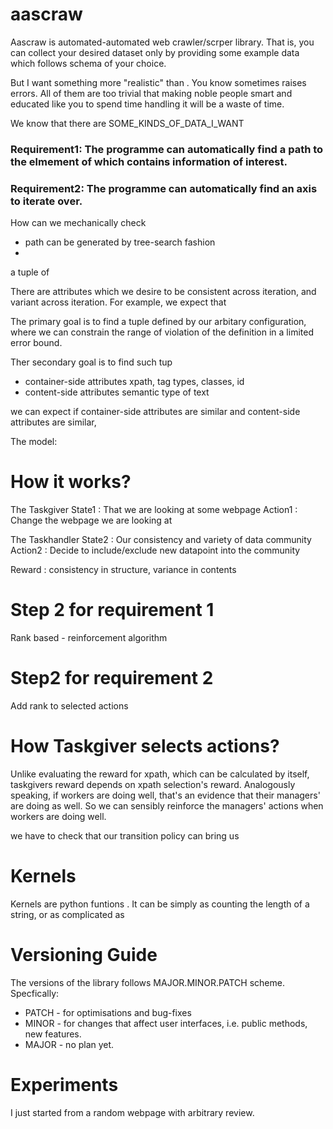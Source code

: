 # aascraw

Aascraw is automated-automated web crawler/scrper library. That is, you can collect your desired dataset only by providing some example data which follows schema of your choice. 







But I want something more "realistic" than  . You know   sometimes raises errors. All of them are too trivial that making noble people smart and educated like you to spend time handling it will be a waste of time.




We know that there are SOME_KINDS_OF_DATA_I_WANT 
 

### Requirement1: The programme can automatically find a path to the elmement of which contains information of interest.

### Requirement2: The programme can automatically find an axis to iterate over.

How can we mechanically check 
- path can be generated by tree-search fashion
-

a tuple of

There are attributes which we desire to be consistent across iteration, and variant across iteration. For example, we expect that 
 
The primary goal is to find a tuple defined by our arbitary configuration, where we can constrain the range of violation of the definition in a limited error bound.

Ther secondary goal is to find such tup

- container-side attributes
    xpath, tag types, classes, id
- content-side attributes
    semantic type of text

we can expect if container-side attributes are similar and content-side attributes are similar, 


The model:






# How it works? 
The Taskgiver
State1      : That we are looking at some webpage
Action1     : Change the webpage we are looking at

The Taskhandler
State2      : Our consistency and variety of data community
Action2     : Decide to include/exclude new datapoint into the community

Reward      : consistency in structure, variance in contents



# Step 2 for requirement 1
Rank based - reinforcement algorithm



# Step2 for requirement 2
Add rank to selected actions






    

# How Taskgiver selects actions?
Unlike evaluating the reward for xpath, which can be calculated by itself, taskgivers reward depends on xpath selection's reward. Analogously speaking, if workers are doing well, that's an evidence that their managers' are doing as well. So we can sensibly reinforce the managers' actions when workers are doing well.

we have to check that our transition policy can bring us 

# Kernels
Kernels are python funtions . It can be simply as counting the length of a string, or as complicated as 




# Versioning Guide
The versions of the library follows MAJOR.MINOR.PATCH scheme. Specfically:

- PATCH - for optimisations and bug-fixes
- MINOR - for changes that affect user interfaces, i.e. public methods, new features.
- MAJOR - no plan yet.



# Experiments
I just started from a random webpage with arbitrary review.